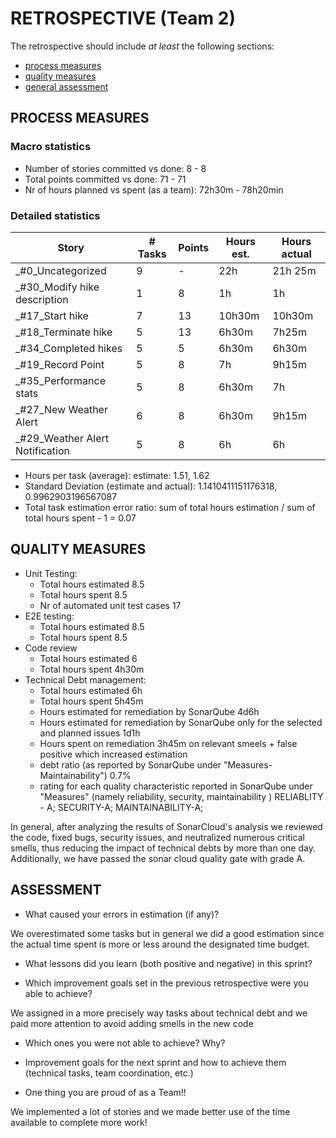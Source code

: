 RETROSPECTIVE (Team 2)
=====================================

The retrospective should include _at least_ the following
sections:

- [process measures](#process-measures)
- [quality measures](#quality-measures)
- [general assessment](#assessment)

## PROCESS MEASURES 

### Macro statistics

- Number of stories committed vs done: 8 - 8
- Total points committed vs done: 71 - 71  
- Nr of hours planned vs spent (as a team): 72h30m - 78h20min



### Detailed statistics

| Story  | # Tasks | Points | Hours est. | Hours actual |
|--------|---------|--------|------------|--------------|
| _#0_Uncategorized              |  9       |    -   |      22h      |       21h 25m       |
| _#30_Modify hike description   | 1         |   8    |    1h        |    1h        |  
| _#17_Start hike   | 7         |   13    |    10h30m        |    10h30m       |  
| _#18_Terminate hike   | 5         |   13    |    6h30m        |    7h25m       |  
| _#34_Completed hikes   | 5         |   5    |    6h30m        |    6h30m       | 
| _#19_Record Point   | 5         |   8    |    7h       |    9h15m       | 
| _#35_Performance stats  | 5         |   8    |    6h30m        |    7h       | 
| _#27_New Weather Alert  | 6         |   8    |    6h30m       |    9h15m       | 
| _#29_Weather Alert Notification  | 5         |   8    |    6h       |    6h       | 




- Hours per task (average): estimate: 1.51, 1.62
- Standard Deviation (estimate and actual):  1.1410411151176318, 0.9962903196567087
- Total task estimation error ratio: sum of total hours estimation / sum of total hours spent - 1 = 0.07

  
## QUALITY MEASURES 

- Unit Testing:
  - Total hours estimated 8.5
  - Total hours spent 8.5
  - Nr of automated unit test cases 17
- E2E testing:
  - Total hours estimated 8.5
  - Total hours spent 8.5
- Code review 
  - Total hours estimated 6
  - Total hours spent 4h30m
- Technical Debt management:
  - Total hours estimated 6h
  - Total hours spent 5h45m
  - Hours estimated for remediation by SonarQube 4d6h 
  - Hours estimated for remediation by SonarQube only for the selected and planned issues 1d1h
  - Hours spent on remediation 3h45m on relevant smeels + false positive which increased estimation
  - debt ratio (as reported by SonarQube under "Measures-Maintainability") 0.7%
  - rating for each quality characteristic reported in SonarQube under "Measures" (namely reliability, security, maintainability ) 
  RELIABLITY - A; SECURITY-A; MAINTAINABILITY-A;
  

In general, after analyzing the results of SonarCloud's analysis we reviewed the code, fixed bugs, security issues, and neutralized numerous critical smells, thus reducing the impact of technical debts by more than one day.
Additionally, we have passed the sonar cloud quality gate with grade A.


## ASSESSMENT

- What caused your errors in estimation (if any)?

 We overestimated some tasks but in general we did a good estimation since the actual time spent is more or less around the designated time budget.

- What lessons did you learn (both positive and negative) in this sprint?



- Which improvement goals set in the previous retrospective were you able to achieve? 

We assigned in a more precisely way tasks about technical debt and we paid more attention to avoid adding smells in the new code

- Which ones you were not able to achieve? Why?



- Improvement goals for the next sprint and how to achieve them (technical tasks, team coordination, etc.)

  

- One thing you are proud of as a Team!!

We implemented a lot of stories and we made better use of the time available to complete more work!
